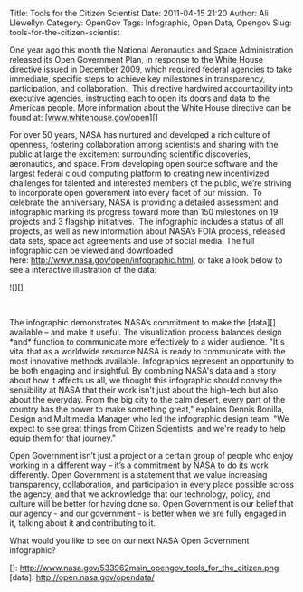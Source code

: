 Title: Tools for the Citizen Scientist
Date: 2011-04-15 21:20
Author: Ali Llewellyn
Category: OpenGov
Tags: Infographic, Open Data, Opengov
Slug: tools-for-the-citizen-scientist

One year ago this month the National Aeronautics and Space
Administration released its Open Government Plan, in response to the
White House directive issued in December 2009, which required federal
agencies to take immediate, specific steps to achieve key milestones in
transparency, participation, and collaboration. <!--more-->  This
directive hardwired accountability into executive agencies, instructing
each to open its doors and data to the American people. More information
about the White House directive can be found
at: [www.whitehouse.gov/open][]

For over 50 years, NASA has nurtured and developed a rich culture of
openness, fostering collaboration among scientists and sharing with the
public at large the excitement surrounding scientific discoveries,
aeronautics, and space. From developing open source software and the
largest federal cloud computing platform to creating new incentivized
challenges for talented and interested members of the public, we’re
striving to incorporate open government into every facet of our mission.
 To celebrate the anniversary, NASA is providing a detailed assessment
and infographic marking its progress toward more than 150 milestones on
19 projects and 3 flagship initiatives.  The infographic includes a
status of all projects, as well as new information about NASA’s FOIA
process, released data sets, space act agreements and use of social
media. The full infographic can be viewed and downloaded
here: <http://www.nasa.gov/open/infographic.html>, or take a look below
to see a interactive illustration of the data:

![][]

 

The infographic demonstrates NASA’s commitment to make the [data][]
available – and make it useful. The visualization process balances
design \*and\* function to communicate more effectively to a wider
audience. "It's vital that as a worldwide resource NASA is ready to
communicate with the most innovative methods available. Infographics
represent an opportunity to be both engaging and insightful. By
combining NASA's data and a story about how it affects us all, we
thought this infographic should convey the sensibility at NASA that
their work isn't just about the high-tech but also about the everyday.
From the big city to the calm desert, every part of the country has the
power to make something great," explains Dennis Bonilla, Design and
Multimedia Manager who led the infographic design team. "We expect to
see great things from Citizen Scientists, and we're ready to help equip
them for that journey."

Open Government isn’t just a project or a certain group of people who
enjoy working in a different way – it’s a commitment by NASA to do its
work differently. Open Government is a statement that we value
increasing transparency, collaboration, and participation in every place
possible across the agency, and that we acknowledge that our technology,
policy, and culture will be better for having done so. Open Government
is our belief that our agency - and our government - is better when we
are fully engaged in it, talking about it and contributing to it.

What would you like to see on our next NASA Open Government infographic?

  [www.whitehouse.gov/open]: http://www.whitehouse.gov/open
  []: http://www.nasa.gov/533962main_opengov_tools_for_the_citizen.png
  [data]: http://open.nasa.gov/opendata/
